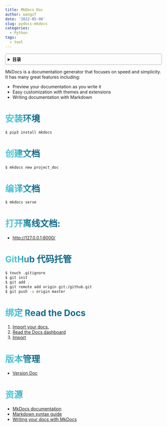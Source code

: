 ```yaml
---
title: MkDocs Doc
author: wangzf
date: '2022-05-06'
slug: pydocs-mkdocs
categories: 
  - Python
tags:
  - tool
---
```



<style>
h1 {
  background-color: #2B90B6;
  background-image: linear-gradient(45deg, #4EC5D4 10%, #146b8c 20%);
  background-size: 100%;
  -webkit-background-clip: text;
  -moz-background-clip: text;
  -webkit-text-fill-color: transparent;
  -moz-text-fill-color: transparent;
}
h2 {
  background-color: #2B90B6;
  background-image: linear-gradient(45deg, #4EC5D4 10%, #146b8c 20%);
  background-size: 100%;
  -webkit-background-clip: text;
  -moz-background-clip: text;
  -webkit-text-fill-color: transparent;
  -moz-text-fill-color: transparent;
}

details {
    border: 1px solid #aaa;
    border-radius: 4px;
    padding: .5em .5em 0;
}

summary {
    font-weight: bold;
    margin: -.5em -.5em 0;
    padding: .5em;
}

details[open] {
    padding: .5em;
}

details[open] summary {
    border-bottom: 1px solid #aaa;
    margin-bottom: .5em;
}
img {
    pointer-events: none;
}
</style>


<details><summary>目录</summary><p>

- [安装环境](#安装环境)
- [创建文档](#创建文档)
- [编译文档](#编译文档)
- [打开离线文档:](#打开离线文档)
- [GitHub 代码托管](#github-代码托管)
- [绑定 Read the Docs](#绑定-read-the-docs)
- [版本管理](#版本管理)
- [资源](#资源)
</p></details><p></p>


MkDocs is a documentation generator that focuses on speed and
simplicity. It has many great features including:

- Preview your documentation as you write it
- Easy customization with themes and extensions
- Writing documentation with Markdown

# 安装环境

```bash
$ pip3 install mkdocs
```

# 创建文档

```bash
$ mkdocs new project_doc
```

# 编译文档

```bash
$ mkdocs serve
```

# 打开离线文档: 

- http://127.0.0.1:8000/


# GitHub 代码托管

```bash
$ touch .gitignore
$ git init
$ git add .
$ git remote add origin git:/github.git
$ git push -u origin master
```

# 绑定 Read the Docs

1. [Import your docs.](https://docs.readthedocs.io/en/stable/intro/import-guide.html)
2. [Read the Docs dashboard](https://readthedocs.org/dashboard/)
3. [Import](https://readthedocs.org/dashboard/import/?__cf_chl_captcha_tk__=f51d0fd05a6dd27a26845c9bd923a6f42ecfded4-1588260812-0-AVHp7xZY-MfpUWYf-sWQgn7MpabCmi2Dzc_tn4_f3tGxMObBh87mGw19KwybY3HkO9EzmoByZ_vpqhjdGT6oOoXXPt714nvln3sxrf6vsoIa_Q8wQ0aHNgzPEhBiO7u0LyHFxtYsg8cbCFpUY-Y_HPZ-Th-S6BmRj6pZIZPh4ieiR6nrWAmQEqnhPeCl79jRC11MMwJ5Gao4xji5JEufhc98l4D-okayG_5A1B8W2kCEXPaENPFiBc113EpO3E70G03ibg25CfezRwD7jXAG5Sc86TZ_u35SRkn7e_IySD-yEkUec8NRFQRPH6uEhP8RPVXdjKzhFrD7D6s19Uevg8eDXqTCO-y8TjdSTQ_28xcDeBz_jMRyveeYFNp5QgGbXRox5WxdaiMFCGaufD4Aqfc)

# 版本管理

- [Version Doc](https://docs.readthedocs.io/en/stable/versions.html)

# 资源

- [MkDocs documentation](https://www.mkdocs.org/)
- [Markdown syntax guide](https://daringfireball.net/projects/markdown/syntax)
- [Writing your docs with MkDocs](https://www.mkdocs.org/user-guide/writing-your-docs/)
